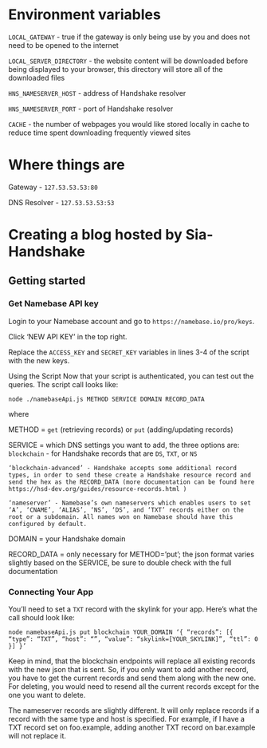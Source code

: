 # Environment variables

`LOCAL_GATEWAY` - true if the gateway is only being use by you and does not need to be opened to the internet

`LOCAL_SERVER_DIRECTORY` - the website content will be downloaded before being displayed to your browser, this directory will store all of the downloaded files


`HNS_NAMESERVER_HOST` - address of Handshake resolver

`HNS_NAMESERVER_PORT` - port of Handshake resolver


`CACHE` - the number of webpages you would like stored locally in cache to reduce time spent downloading frequently viewed sites

# Where things are

Gateway - `127.53.53.53:80`

DNS Resolver - `127.53.53.53:53`

# Creating a blog hosted by Sia-Handshake

## Getting started

### Get Namebase API key

Login to your Namebase account and go to `https://namebase.io/pro/keys`.

Click ‘NEW API KEY’ in the top right.

Replace the `ACCESS_KEY` and `SECRET_KEY` variables in lines 3-4 of the script with the new keys.


Using the Script
Now that your script is authenticated, you can test out the queries. The script call looks like:
```
node ./namebaseApi.js METHOD SERVICE DOMAIN RECORD_DATA
```
where

METHOD = `get` (retrieving records) or `put` (adding/updating records)

SERVICE = which DNS settings you want to add, the three options are:
	`blockchain` - for Handshake records that are `DS`, `TXT`, or `NS`

	‘blockchain-advanced’ - Handshake accepts some additional record types, in order to send these create a Handshake resource record and send the hex as the RECORD_DATA (more documentation can be found here https://hsd-dev.org/guides/resource-records.html )

	‘nameserver’ - Namebase’s own nameservers which enables users to set ‘A’, ‘CNAME’, ‘ALIAS’, ‘NS’, ‘DS’, and ‘TXT’ records either on the root or a subdomain. All names won on Namebase should have this configured by default.


DOMAIN = your Handshake domain

RECORD_DATA = only necessary for METHOD=’put’; the json format varies slightly based on the SERVICE, be sure to double check with the full documentation


### Connecting Your App
You’ll need to set a `TXT` record with the skylink for your app. Here’s what the call should look like:
```
node namebaseApi.js put blockchain YOUR_DOMAIN ‘{ “records”: [{ “type”: “TXT”, “host”: “”, “value”: “skylink=[YOUR_SKYLINK]”, “ttl”: 0 }] }’
```

Keep in mind, that the blockchain endpoints will replace all existing records with the new json that is sent. So, if you only want to add another record, you have to get the current records and send them along with the new one. For deleting, you would need to resend all the current records except for the one you want to delete.

The nameserver records are slightly different. It will only replace records if a record with the same type and host is specified. For example, if I have a TXT record set on foo.example, adding another TXT record on bar.example will not replace it. 
